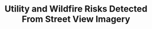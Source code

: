 ---
name: Phi Nguyen
email: With questions for industry mentors, email Suraj
photo: https://media.licdn.com/dms/image/C4E03AQHTCyF68VCFQw/profile-displayphoto-shrink_400_400/0/1517078317385?e=1689811200&v=beta&t=MTrRdGtTRX01fhtZDVpwKUeFKrfSHNXkna9LK02qd3g
website: https://www.linkedin.com/in/pdashk
domain: B08
title: Utility and Wildfire Risks Detected From Street View Imagery
bio: "Dr. Phi Nguyen is a senior data scientist at San Diego Gas & Electric, where he leads the Data Science Center of Excellence. Dr. Nguyen graduated from UCSD with a Ph. D. in materials science and engineering, where he developed nanomaterials for clean energy applications. He has worked for several years as a consultant in the energy sector, where his focus was on using data to support policies that promote clean energy and energy efficiency. Dr. Nguyen joined SDG&E to focus on developing models to mitigate wildfire risk in California and has since expanded his work to other areas that benefit San Diego communities."
description: "San Diego Gas & Electric leverages many different public and private data sources to make critical decisions that impact our communities. We would like to explore Google Street View as a publicly available source of data to help us identify risks that can be observed from the perspective of San Diego citizens. The project goals are to quantify the ability to observe damaged assets or fire from commonly traveled paths, determine whether there are clear compliance infractions that can be seen from the citizen's perspective, and identify other utility-related hazards that can be seen from this public data source."
summer: "Review Google street view API documentation: <a href='https://developers.google.com/maps/documentation/streetview'>https://developers.google.com/maps/documentation/streetview</a>; any image detection experience"
oldstudent: nan
prerequisites: None
time: Wednesdays, TBD, Hybrid
style: Student group will be a stand-alone unit at SDG&E led by Mentor. Mentor will first work with students to understand utility space, and then schedule time with other SDG&E staff who will provide tours, field visits, and other utility-specific training. Students will also be introduced to other data scientists and engineers at SDG&E who are available for support on an as-needed basis throughout the duration of the project. However, once an introduction is made, it will be up to the students to reach out to staff when support is needed. Students will be encouraged to run their ideas by staff members beyond the mentor.
seats: 12
tag: Graphs and Deep Learning
industry: SDG&E
---